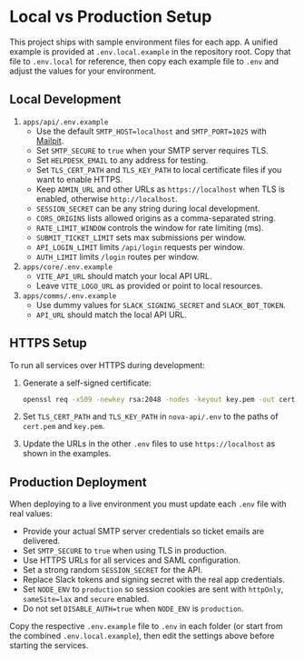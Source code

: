 # Local vs Production Setup

This project ships with sample environment files for each app. A unified example is provided at `.env.local.example` in the repository root. Copy that file to `.env.local` for reference, then copy each example file to `.env` and adjust the values for your environment.

## Local Development

1. `apps/api/.env.example`
   - Use the default `SMTP_HOST=localhost` and `SMTP_PORT=1025` with [Mailpit](https://github.com/axllent/mailpit).
   - Set `SMTP_SECURE` to `true` when your SMTP server requires TLS.
   - Set `HELPDESK_EMAIL` to any address for testing.
   - Set `TLS_CERT_PATH` and `TLS_KEY_PATH` to local certificate files if you want to enable HTTPS.
   - Keep `ADMIN_URL` and other URLs as `https://localhost` when TLS is enabled, otherwise `http://localhost`.
   - `SESSION_SECRET` can be any string during local development.
   - `CORS_ORIGINS` lists allowed origins as a comma-separated string.
   - `RATE_LIMIT_WINDOW` controls the window for rate limiting (ms).
   - `SUBMIT_TICKET_LIMIT` sets max submissions per window.
   - `API_LOGIN_LIMIT` limits `/api/login` requests per window.
   - `AUTH_LIMIT` limits `/login` routes per window.
2. `apps/core/.env.example`
   - `VITE_API_URL` should match your local API URL.
   - Leave `VITE_LOGO_URL` as provided or point to local resources.
3. `apps/comms/.env.example`
   - Use dummy values for `SLACK_SIGNING_SECRET` and `SLACK_BOT_TOKEN`.
   - `API_URL` should match the local API URL.

## HTTPS Setup

To run all services over HTTPS during development:

1. Generate a self-signed certificate:

   ```bash
   openssl req -x509 -newkey rsa:2048 -nodes -keyout key.pem -out cert.pem -days 365
   ```

2. Set `TLS_CERT_PATH` and `TLS_KEY_PATH` in `nova-api/.env` to the paths of `cert.pem` and `key.pem`.
3. Update the URLs in the other `.env` files to use `https://localhost` as shown in the examples.

## Production Deployment

When deploying to a live environment you must update each `.env` file with real values:

- Provide your actual SMTP server credentials so ticket emails are delivered.
- Set `SMTP_SECURE` to `true` when using TLS in production.
- Use HTTPS URLs for all services and SAML configuration.
- Set a strong random `SESSION_SECRET` for the API.
- Replace Slack tokens and signing secret with the real app credentials.
- Set `NODE_ENV` to `production` so session cookies are sent with `httpOnly`,
  `sameSite=lax` and `secure` enabled.
- Do not set `DISABLE_AUTH=true` when `NODE_ENV` is `production`.

Copy the respective `.env.example` file to `.env` in each folder (or start from the combined `.env.local.example`), then edit the settings above before starting the services.
